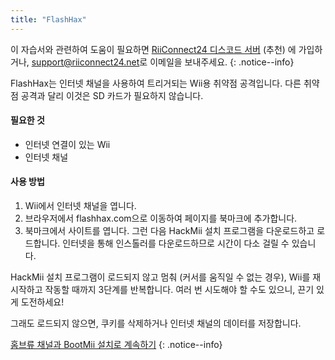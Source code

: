```yaml
---
title: "FlashHax"
---
```


이 자습서와 관련하여 도움이 필요하면 [RiiConnect24 디스코드 서버](https://discord.gg/rc24) (추천) 에 가입하거나, [support@riiconnect24.net](mailto:support@riiconnect24.net)로 이메일을 보내주세요.
{: .notice--info}

FlashHax는 인터넷 채널을 사용하여 트리거되는 Wii용 취약점 공격입니다. 다른 취약점 공격과 달리 이것은 SD 카드가 필요하지 않습니다.

#### 필요한 것

- 인터넷 연결이 있는 Wii
- 인터넷 채널

#### 사용 방법

1. Wii에서 인터넷 채널을 엽니다.
2. 브라우저에서 flashhax.com으로 이동하여 페이지를 북마크에 추가합니다.
3. 북마크에서 사이트를 엽니다. 그런 다음 HackMii 설치 프로그램을 다운로드하고 로드합니다. 인터넷을 통해 인스톨러를 다운로드하므로 시간이 다소 걸릴 수 있습니다.

HackMii 설치 프로그램이 로드되지 않고 멈춰 (커서를 움직일 수 없는 경우), Wii를 재시작하고 작동할 때까지 3단계를 반복합니다. 여러 번 시도해야 할 수도 있으니, 끈기 있게 도전하세요!

그래도 로드되지 않으면, 쿠키를 삭제하거나 인터넷 채널의 데이터를 저장합니다.

[홈브류 채널과 BootMii 설치로 계속하기](hbc)
{: .notice--info}
